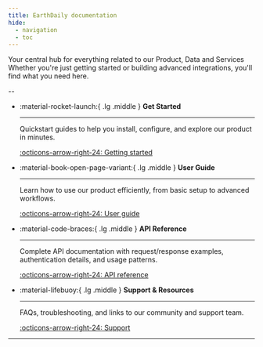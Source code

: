 ```yaml
---
title: EarthDaily documentation
hide:
  - navigation
  - toc
---
```



Your central hub for everything related to our Product, Data and Services  
Whether you're just getting started or building advanced integrations, you'll find what you need here.

--

<div class="grid cards fixed-2-col" markdown>

-   :material-rocket-launch:{ .lg .middle } __Get Started__

    ---

    Quickstart guides to help you install, configure, and explore our product  in minutes.

    [:octicons-arrow-right-24: Getting started](getting-started.md)

-   :material-book-open-page-variant:{ .lg .middle } __User Guide__

    ---

    Learn how to use our product efficiently, from basic setup to advanced workflows.

    [:octicons-arrow-right-24: User guide](user-guide/index.md)

-   :material-code-braces:{ .lg .middle } __API Reference__

    ---

    Complete API documentation with request/response examples, authentication details, and usage patterns.

    [:octicons-arrow-right-24: API reference](api/index.md)

-   :material-lifebuoy:{ .lg .middle } __Support & Resources__

    ---

    FAQs, troubleshooting, and links to our community and support team.

    [:octicons-arrow-right-24: Support](support.md)

</div>

---

